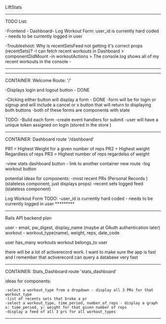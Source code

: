 
LiftStats 

-------
TODO List:

-Frontend - Dashboard- Log Workout Form: user_id is currently hard coded - needs to be currently logged in user 

-Troubleshoot: Why is recentSetsFeed not getting it's correct props (recentSets)?
    -I can fetch recent workouts in Dashboard > componentDidMount
    -in workoutActions > The console.log shows all of my recent workouts in the console
    -


---------


------

CONTAINER: Welcome
Route: '/'

-Displays login and logout button     - DONE 

-Clicking either button will display a form   - DONE 
  -form will be for login or signup and will include a cancel or x button that will return to displaying both buttons 
  -both of these forms are components with state

TODO:
    -Build each form 
    -create event handlers for submit
    -user will have a unique token assigned on login (stored in the store )

---------------
CONTAINER: Dashboard 
route '/dashboard'

PR1 = Highest Weight for a given number of reps
PR2 = Highest weight Regardless of reps
PR3 = Highest number of reps regardelss of weight 

-view stats dashboard button - link to another container new route 
-log workout button 

potential ideas for components:
    -most recent PRs (Personal Records ) (stateless component, just displays props)
    -recent sets logged feed (stateless component)


Log Workout Form TODO:
-user_id is currently hard coded - needs to be currently logged in user *********



---------------
Rails API backend plan


user - email, pw_digest, display_name (maybe at OAuth authentication later)
workout - workout_type(name), weight, reps, date_code

user has_many workouts
workout belongs_to user

there will be a lot of activerecord work. 
I want to make sure the app is fast and I remember that activerecord can query a database very fast


-----------------------
CONTAINER: Stats_Dashboard 
route 'stats_dashboard'

ideas for components:

    -select a workout_type from a dropdown - display all 3 PRs for that workout_type 
    -list of recents sets that broke a pr
    -select a workout_type, time_period, number_of_reps - display a graph x: time_period, y: weight for that given number of reps 
    -display a feed of all 3 prs for all workout_types 



--------------------